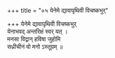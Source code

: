 +++
title = "०५ येनेमे द्यावापृथिवी विचष्कभुर्"

+++
येनेमे द्यावापृथिवी विचष्कभुर्  
येनाभवद् अन्तरिक्षं स्वर् यत् ।  
मनसा विद्वान् हविषा जुहोमि  
सध्रीचीनं वो मनो ऽस्तूग्रम् ॥
